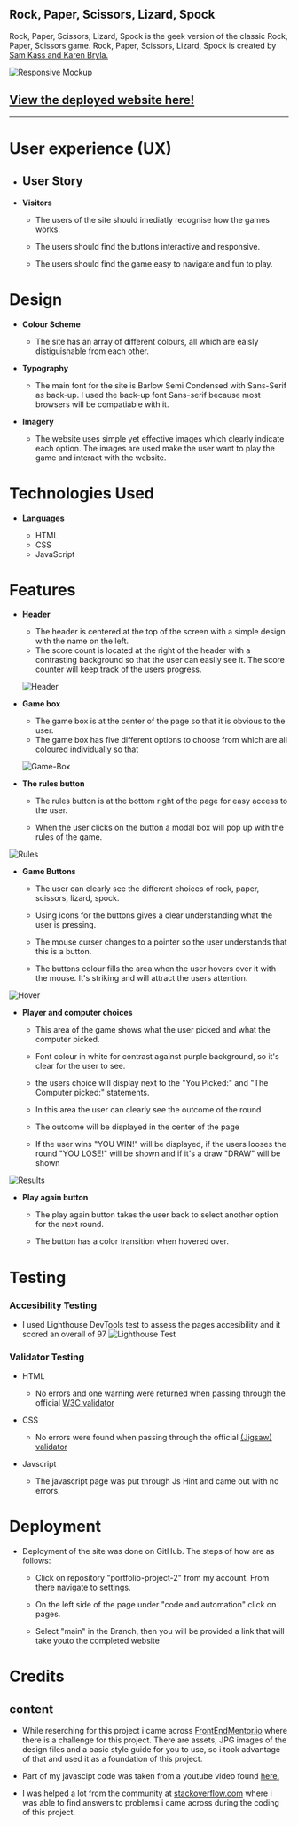 ## Rock, Paper, Scissors, Lizard, Spock

 Rock, Paper, Scissors, Lizard, Spock is the geek version of the classic Rock, Paper, Scissors game. Rock, Paper, Scissors, Lizard, Spock is created by [Sam Kass and Karen Bryla.](http://www.samkass.com/theories/RPSSL.html)
 
  

 
![Responsive Mockup](images/responsive-mockup.png)

## [View the deployed website here!](https://e01n.github.io/Project-Portfolio-2/)
---


# User experience (UX)

- ## User Story

- __Visitors__
  - The users of the site should imediatly recognise how the games works.

  - The users should find the buttons interactive and responsive.

  - The users should find the game easy to navigate and fun to play. 



 # Design
- __Colour Scheme__

  - The site has an array of different colours, all which are eaisly distiguishable from each other.

- __Typography__

  - The main font for the site is Barlow Semi Condensed with Sans-Serif as back-up. I used the back-up font Sans-serif because most browsers will be compatiable with it.

- __Imagery__

  - The website uses simple yet effective images which clearly indicate each option. The images are used make the user want to play the game and interact with the website.

# Technologies Used

- __Languages__

  - HTML
  - CSS
  - JavaScript

# Features


- __Header__
  - The header is centered at the top of the screen with a simple design with the name on the left.
  - The score count is located at the right of the header with a contrasting background so that the user can easily see it. The score counter will keep track of the users progress.

  ![Header](images/header.png)
 
- __Game box__

    - The game box is at the center of the page so that it is obvious to the user. 
    - The game box has five different options to choose from which are all coloured individually so that 
    
  ![Game-Box](images/game-box.png)

- __The rules button__
    - The rules button is at the bottom right of the page for easy access to the user.

    - When the user clicks on the button a modal box will pop up with the rules of the game. 

![Rules](images/rules.png)

- __Game Buttons__

    - The user can clearly see the different choices of rock, paper, scissors, lizard, spock.

    - Using icons for the buttons gives a clear understanding what the user is pressing. 

    - The mouse curser changes to a pointer so the user understands that this is a button.

    - The buttons colour fills the area when the user hovers over it with the mouse. It's striking and will attract the users attention.

![Hover](images/hover.png)

- __Player and computer choices__

    - This area of the game shows what the user picked and what the computer picked. 

    - Font colour in white for contrast against purple background, so it's  clear for the user to see. 

    - the users choice will display next to the "You Picked:" and "The Computer picked:" statements.

    - In this area the user can clearly see the outcome of the round

    - The outcome will be displayed in the center of the page 

    - If the user wins "YOU WIN!" will be displayed, if the users looses the round "YOU LOSE!" will be shown and if it's a draw "DRAW" will be shown


![Results](images/results.png)

- __Play again button__

    - The play again button takes the user back to select another option for the next round.

    - The button has a color transition when hovered over. 

# Testing

  ### Accesibility Testing 

- I used Lighthouse DevTools test to assess the pages accesibility and it scored an overall of 97
![Lighthouse Test](images/accesibility%20test.png)

### Validator Testing 

- HTML
  - No errors and one warning were returned when passing through the official [W3C validator](https://validator.w3.org/nu/?doc=https%3A%2F%2Fe01n.github.io%2FProject-1%2F)
- CSS
  - No errors were found when passing through the official [(Jigsaw) validator](https://jigsaw.w3.org/css-validator/validator?uri=https%3A%2F%2Fe01n.github.io%2FProject-Portfolio-2%2F&profile=css3svg&usermedium=all&warning=1&vextwarning=&lang=en)

- Javscript

    - The javascript page was put through Js Hint and came out with no errors.

# Deployment

- Deployment of the site was done on GitHub. The steps of how are as follows:

    - Click on repository "portfolio-project-2" from my account. From there navigate to settings.

    - On the left side of the page under "code and automation" click on pages.

    - Select "main" in the Branch, then you will be provided a link that will take youto the completed website

# Credits

## content

- While reserching for this project i came across [FrontEndMentor.io](https://www.frontendmentor.io/challenges/rock-paper-scissors-game-pTgwgvgH/hub/rock-paper-scissors-game-r1bgjB6Hq) where there is a challenge for this project. There are assets, JPG images of the design files and a basic style guide for you to use, so i took advantage of that and used it as a foundation of this project.

- Part of my javascipt code was taken from a youtube video found [here.](https://www.youtube.com/watch?v=lV2BMXdsDmc)

- I was helped a lot from the community at [stackoverflow.com](https://stackoverflow.com/) where i was able to find answers to problems i came across during the coding of this project.